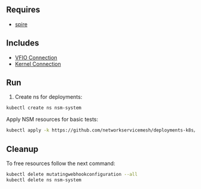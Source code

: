 ## Requires

- [spire](../spire)

## Includes

- [VFIO Connection](../use-cases/Vfio2Noop)
- [Kernel Connection](../use-cases/SriovKernel2Noop)

## Run

1. Create ns for deployments:
```bash
kubectl create ns nsm-system
```

Apply NSM resources for basic tests:
```bash
kubectl apply -k https://github.com/networkservicemesh/deployments-k8s/examples/sriov?ref=e20b3a7605821efc195dc61ee62f9c1dfc8d1c4b
```

## Cleanup

To free resources follow the next command:
```bash
kubectl delete mutatingwebhookconfiguration --all
kubectl delete ns nsm-system
```
